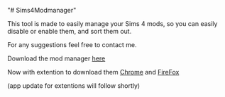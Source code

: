 "# Sims4Modmanager" 
    
    
This tool is made to easily manage your Sims 4 mods, so you can easily disable or enable them, and sort them out.

For any suggestions feel free to contact me.
    
Download the mod manager [here](https://github.com/GiraffeSummer/Sims4Modmanager/releases/latest)


Now with extention to download them [Chrome](https://chrome.google.com/webstore/detail/sims-4-mm-addon/mmfllkanpneonkgdnpbgeojbolpjchjb) and 
[FireFox](https://addons.mozilla.org/en-GB/firefox/addon/sims-4-mod-manager-addon/)

(app update for extentions will follow shortly)
